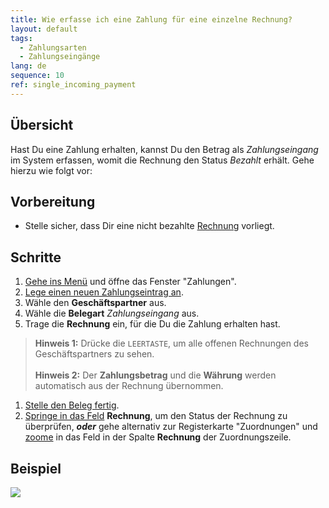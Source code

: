 ```yaml
---
title: Wie erfasse ich eine Zahlung für eine einzelne Rechnung?
layout: default
tags:
  - Zahlungsarten
  - Zahlungseingänge
lang: de
sequence: 10
ref: single_incoming_payment
---
```


## Übersicht
Hast Du eine Zahlung erhalten, kannst Du den Betrag als *Zahlungseingang* im System erfassen, womit die Rechnung den Status *Bezahlt* erhält. Gehe hierzu wie folgt vor:

## Vorbereitung
- Stelle sicher, dass Dir eine nicht bezahlte [Rechnung](Zu_Auftrag_Rechnung_erstellen) vorliegt.

## Schritte
1. [Gehe ins Menü](Menu) und öffne das Fenster "Zahlungen".
1. [Lege einen neuen Zahlungseintrag an](Neuer_Datensatz_Fenster_Webui).
1. Wähle den **Geschäftspartner** aus.
1. Wähle die **Belegart** *Zahlungseingang* aus.
1. Trage die **Rechnung** ein, für die Du die Zahlung erhalten hast.
 >**Hinweis 1:** Drücke die `LEERTASTE`, um alle offenen Rechnungen des Geschäftspartners zu sehen.<br><br>
 >**Hinweis 2:** Der **Zahlungsbetrag** und die **Währung** werden automatisch aus der Rechnung übernommen.

1. [Stelle den Beleg fertig](BelegverarbeitungFertigstellen).
1. [Springe in das Feld](Springezu) **Rechnung**, um den Status der Rechnung zu überprüfen, ***oder*** gehe alternativ zur Registerkarte "Zuordnungen" und [zoome](Zoomen_in_Tabellenfeld) in das Feld in der Spalte **Rechnung** der Zuordnungszeile.

## Beispiel
![](assets/Einzelner_Zahlungseingang.gif)
